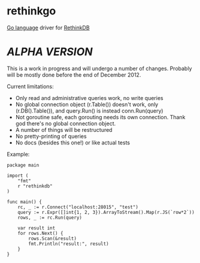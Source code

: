 rethinkgo
=========

[Go language](http://golang.org/) driver for [RethinkDB](http://www.rethinkdb.com/)

***ALPHA VERSION***
===================

This is a work in progress and will undergo a number of changes.  Probably will be mostly done before the end of December 2012.

Current limitations:

* Only read and administrative queries work, no write queries
* No global connection object (r.Table()) doesn't work, only (r.DB().Table()), and query.Run() is instead conn.Run(query)
* Not goroutine safe, each gorouting needs its own connection.  Thank god there's no global connection object.
* A number of things will be restructured
* No pretty-printing of queries
* No docs (besides this one!) or like actual tests

Example:

    package main

    import (
        "fmt"
        r "rethinkdb"
    )

    func main() {
        rc, _ := r.Connect("localhost:28015", "test")
        query := r.Expr([]int{1, 2, 3}).ArrayToStream().Map(r.JS(`row*2`))
        rows, _ := rc.Run(query)

        var result int
        for rows.Next() {
            rows.Scan(&result)
            fmt.Println("result:", result)
        }
    }


